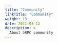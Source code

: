 ```yaml
---
title: "Community"
linkTitle: "Community"
weight: 13
date: 2021-08-12
description: >
  About bRPC community
---
```

